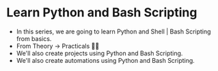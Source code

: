 # Learn Python and Bash Scripting

- In this series, we are going to learn Python and Shell | Bash Scripting from basics.
- From Theory -> Practicals 👨‍💻
- We'll also create projects using Python and Bash Scripting.
- We'll also create automations using Python and Bash Scripting.
